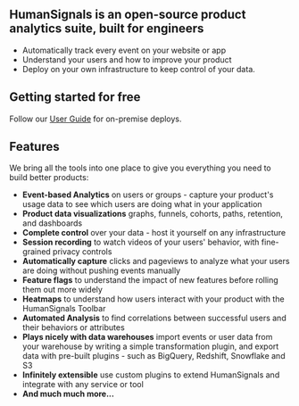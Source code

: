 ## HumanSignals is an open-source product analytics suite, built for engineers
* Automatically track every event on your website or app
* Understand your users and how to improve your product
* Deploy on your own infrastructure to keep control of your data.

## Getting started for free

Follow our [User Guide](requirements.md) for on-premise deploys.

## Features

We bring all the tools into one place to give you everything you need to build better products:
* **Event-based Analytics** on users or groups - capture your product's usage data to see which users are doing what in your application
* **Product data visualizations** graphs, funnels, cohorts, paths, retention, and dashboards
* **Complete control** over your data - host it yourself on any infrastructure
* **Session recording** to watch videos of your users' behavior, with fine-grained privacy controls
* **Automatically capture** clicks and pageviews to analyze what your users are doing without pushing events manually
* **Feature flags** to understand the impact of new features before rolling them out more widely
* **Heatmaps** to understand how users interact with your product with the HumanSignals Toolbar
* **Automated Analysis** to find correlations between successful users and their behaviors or attributes
* **Plays nicely with data warehouses** import events or user data from your warehouse by writing a simple transformation plugin, and export data with pre-built plugins - such as BigQuery, Redshift, Snowflake and S3
* **Infinitely extensible** use custom plugins to extend HumanSignals and integrate with any service or tool
* **And much much more...**
